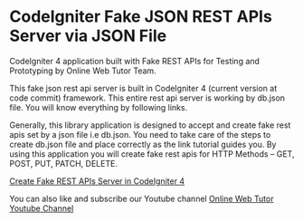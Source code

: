 # CodeIgniter Fake JSON REST APIs Server via JSON File
CodeIgniter 4 application built with Fake REST APIs for Testing and Prototyping by Online Web Tutor Team.

This fake json rest api server is built in CodeIgniter 4 (current version at code commit) framework. This entire rest api server is working by db.json file. You will know everything by following links.

Generally, this library application is designed to accept and create fake rest apis set by a json file i.e db.json. You need to take care of the steps to create db.json file and place correctly as the link tutorial guides you. By using this application you will create fake rest apis for HTTP Methods – GET, POST, PUT, PATCH, DELETE.

[Create Fake REST APIs Server in CodeIgniter 4](https://onlinewebtutorblog.com/create-laravel-json-fake-rest-apis-server-via-json-file/)

You can also like and subscribe our Youtube channel
[Online Web Tutor Youtube Channel](https://www.youtube.com/onlinewebtutor)

